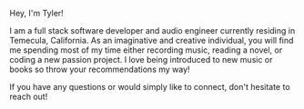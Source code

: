 Hey, I'm Tyler!

I am a full stack software developer and audio engineer currently residing in Temecula, California. As an imaginative and creative individual, you will find me spending most of my time either recording music, reading a novel, or coding a new passion project. I love being introduced to new music or books so throw your recommendations my way!

If you have any questions or would simply like to connect, don't hesitate to reach out!

<!-- - 🔭 I’m currently looking for work as a Software Engineer || Web Developer
- 🌱 I’m currently learning TypeScript, Next.js & GraphQL -->


<!--
**tyler-audio/tyler-audio** is a ✨ _special_ ✨ repository because its `README.md` (this file) appears on your GitHub profile.

Here are some ideas to get you started:

- 🔭 I’m currently looking for work as a Software Engineer || Web Developer
- 🌱 I’m currently learning TypeScript, Next.js & GraphQL
- 👯 I’m looking to collaborate on ...
- 🤔 I’m looking for help with ...
- 💬 Ask me about ...
- 📫 How to reach me: ...
- 😄 Pronouns: ...
- ⚡ Fun fact: ...
-->

